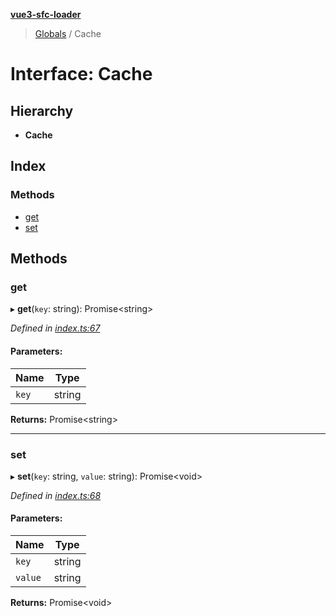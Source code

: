 **[vue3-sfc-loader](../README.md)**

> [Globals](../README.md) / Cache

# Interface: Cache

## Hierarchy

* **Cache**

## Index

### Methods

* [get](cache.md#get)
* [set](cache.md#set)

## Methods

### get

▸ **get**(`key`: string): Promise<string\>

*Defined in [index.ts:67](https://github.com/FranckFreiburger/vue3-sfc-loader/blob/c0792ec/src/index.ts#L67)*

#### Parameters:

Name | Type |
------ | ------ |
`key` | string |

**Returns:** Promise<string\>

___

### set

▸ **set**(`key`: string, `value`: string): Promise<void\>

*Defined in [index.ts:68](https://github.com/FranckFreiburger/vue3-sfc-loader/blob/c0792ec/src/index.ts#L68)*

#### Parameters:

Name | Type |
------ | ------ |
`key` | string |
`value` | string |

**Returns:** Promise<void\>
